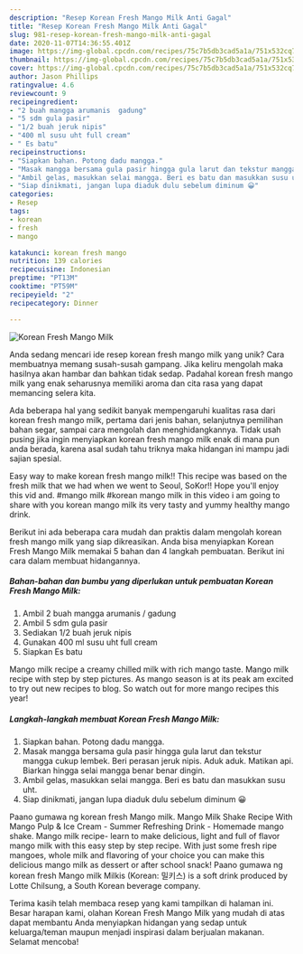 ```yaml
---
description: "Resep Korean Fresh Mango Milk Anti Gagal"
title: "Resep Korean Fresh Mango Milk Anti Gagal"
slug: 981-resep-korean-fresh-mango-milk-anti-gagal
date: 2020-11-07T14:36:55.401Z
image: https://img-global.cpcdn.com/recipes/75c7b5db3cad5a1a/751x532cq70/korean-fresh-mango-milk-foto-resep-utama.jpg
thumbnail: https://img-global.cpcdn.com/recipes/75c7b5db3cad5a1a/751x532cq70/korean-fresh-mango-milk-foto-resep-utama.jpg
cover: https://img-global.cpcdn.com/recipes/75c7b5db3cad5a1a/751x532cq70/korean-fresh-mango-milk-foto-resep-utama.jpg
author: Jason Phillips
ratingvalue: 4.6
reviewcount: 9
recipeingredient:
- "2 buah mangga arumanis  gadung"
- "5 sdm gula pasir"
- "1/2 buah jeruk nipis"
- "400 ml susu uht full cream"
- " Es batu"
recipeinstructions:
- "Siapkan bahan. Potong dadu mangga."
- "Masak mangga bersama gula pasir hingga gula larut dan tekstur mangga cukup lembek. Beri perasan jeruk nipis. Aduk aduk. Matikan api. Biarkan hingga selai mangga benar benar dingin."
- "Ambil gelas, masukkan selai mangga. Beri es batu dan masukkan susu uht."
- "Siap dinikmati, jangan lupa diaduk dulu sebelum diminum 😀"
categories:
- Resep
tags:
- korean
- fresh
- mango

katakunci: korean fresh mango 
nutrition: 139 calories
recipecuisine: Indonesian
preptime: "PT13M"
cooktime: "PT59M"
recipeyield: "2"
recipecategory: Dinner

---
```



![Korean Fresh Mango Milk](https://img-global.cpcdn.com/recipes/75c7b5db3cad5a1a/751x532cq70/korean-fresh-mango-milk-foto-resep-utama.jpg)

Anda sedang mencari ide resep korean fresh mango milk yang unik? Cara membuatnya memang susah-susah gampang. Jika keliru mengolah maka hasilnya akan hambar dan bahkan tidak sedap. Padahal korean fresh mango milk yang enak seharusnya memiliki aroma dan cita rasa yang dapat memancing selera kita.

Ada beberapa hal yang sedikit banyak mempengaruhi kualitas rasa dari korean fresh mango milk, pertama dari jenis bahan, selanjutnya pemilihan bahan segar, sampai cara mengolah dan menghidangkannya. Tidak usah pusing jika ingin menyiapkan korean fresh mango milk enak di mana pun anda berada, karena asal sudah tahu triknya maka hidangan ini mampu jadi sajian spesial.

Easy way to make korean fresh mango milk!! This recipe was based on the fresh milk that we had when we went to Seoul, SoKor!! Hope you&#39;ll enjoy this vid and. #mango milk #korean mango milk in this video i am going to share with you korean mango milk its very tasty and yummy healthy mango drink.


Berikut ini ada beberapa cara mudah dan praktis dalam mengolah korean fresh mango milk yang siap dikreasikan. Anda bisa menyiapkan Korean Fresh Mango Milk memakai 5 bahan dan 4 langkah pembuatan. Berikut ini cara dalam membuat hidangannya.

<!--inarticleads1-->

##### Bahan-bahan dan bumbu yang diperlukan untuk pembuatan Korean Fresh Mango Milk:

1. Ambil 2 buah mangga arumanis / gadung
1. Ambil 5 sdm gula pasir
1. Sediakan 1/2 buah jeruk nipis
1. Gunakan 400 ml susu uht full cream
1. Siapkan  Es batu


Mango milk recipe a creamy chilled milk with rich mango taste. Mango milk recipe with step by step pictures. As mango season is at its peak am excited to try out new recipes to blog. So watch out for more mango recipes this year! 

<!--inarticleads2-->

##### Langkah-langkah membuat Korean Fresh Mango Milk:

1. Siapkan bahan. Potong dadu mangga.
1. Masak mangga bersama gula pasir hingga gula larut dan tekstur mangga cukup lembek. Beri perasan jeruk nipis. Aduk aduk. Matikan api. Biarkan hingga selai mangga benar benar dingin.
1. Ambil gelas, masukkan selai mangga. Beri es batu dan masukkan susu uht.
1. Siap dinikmati, jangan lupa diaduk dulu sebelum diminum 😀


Paano gumawa ng korean fresh Mango milk. Mango Milk Shake Recipe With Mango Pulp &amp; Ice Cream - Summer Refreshing Drink - Homemade mango shake. Mango milk recipe- learn to make delicious, light and full of flavor mango milk with this easy step by step recipe. With just some fresh ripe mangoes, whole milk and flavoring of your choice you can make this delicious mango milk as dessert or after school snack! Paano gumawa ng korean fresh Mango milk Milkis (Korean: 밀키스) is a soft drink produced by Lotte Chilsung, a South Korean beverage company. 

Terima kasih telah membaca resep yang kami tampilkan di halaman ini. Besar harapan kami, olahan Korean Fresh Mango Milk yang mudah di atas dapat membantu Anda menyiapkan hidangan yang sedap untuk keluarga/teman maupun menjadi inspirasi dalam berjualan makanan. Selamat mencoba!
